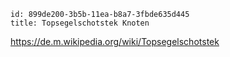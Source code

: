 ```
id: 899de200-3b5b-11ea-b8a7-3fbde635d445
title: Topsegelschotstek Knoten
```

https://de.m.wikipedia.org/wiki/Topsegelschotstek

